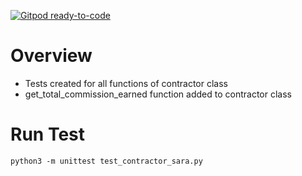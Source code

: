 [![Gitpod ready-to-code](https://img.shields.io/badge/Gitpod-ready--to--code-blue?logo=gitpod)](https://gitpod.io/#https://github.com/scmaia/Billdr_unit_test_python)

# Overview

- Tests created for all functions of contractor class
- get_total_commission_earned function added to contractor class


# Run Test

```
python3 -m unittest test_contractor_sara.py
```